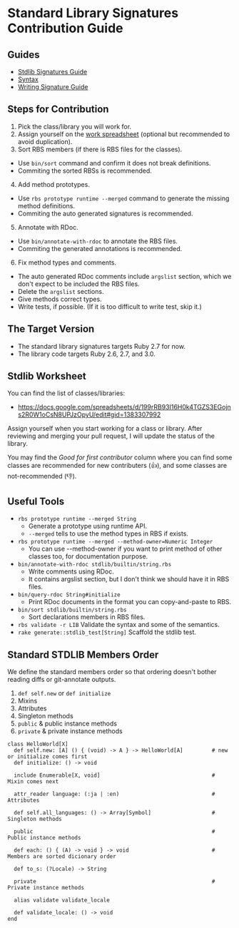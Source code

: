 # Standard Library Signatures Contribution Guide

## Guides

* [Stdlib Signatures Guide](stdlib.md)
* [Syntax](syntax.md)
* [Writing Signature Guide](sigs.md)

## Steps for Contribution

1. Pick the class/library you will work for.
2. Assign yourself on the [work spreadsheet](https://docs.google.com/spreadsheets/d/199rRB93I16H0k4TGZS3EGojns2R0W1oCsN8UPJzOpyU/edit#gid=1383307992) (optional but recommended to avoid duplication).
3. Sort RBS members (if there is RBS files for the classes).
  - Use `bin/sort` command and confirm it does not break definitions.
  - Commiting the sorted RBSs is recommended.
4. Add method prototypes.
  - Use `rbs prototype runtime --merged` command to generate the missing method definitions.
  - Commiting the auto generated signatures is recommended.
5. Annotate with RDoc.
  - Use `bin/annotate-with-rdoc` to annotate the RBS files.
  - Commiting the generated annotations is recommended.
6. Fix method types and comments.
  - The auto generated RDoc comments include `argslist` section, which we don't expect to be included the RBS files.
  - Delete the `argslist` sections.
  - Give methods correct types.
  - Write tests, if possible. (If it is too difficult to write test, skip it.)

## The Target Version

* The standard library signatures targets Ruby 2.7 for now.
* The library code targets Ruby 2.6, 2.7, and 3.0.

## Stdlib Worksheet

You can find the list of classes/libraries:

* https://docs.google.com/spreadsheets/d/199rRB93I16H0k4TGZS3EGojns2R0W1oCsN8UPJzOpyU/edit#gid=1383307992

Assign yourself when you start working for a class or library.
After reviewing and merging your pull request, I will update the status of the library.

You may find the *Good for first contributor* column where you can find some classes are recommended for new contributers (👍), and some classes are not-recommended (👎).

## Useful Tools

* `rbs prototype runtime --merged String`
  * Generate a prototype using runtime API.
  * `--merged` tells to use the method types in RBS if exists.
* `rbs prototype runtime --merged --method-owner=Numeric Integer`
  * You can use --method-owner if you want to print method of other classes too, for documentation purpose.
* `bin/annotate-with-rdoc stdlib/builtin/string.rbs`
  * Write comments using RDoc.
  * It contains argslist section, but I don't think we should have it in RBS files.
* `bin/query-rdoc String#initialize`
  * Print RDoc documents in the format you can copy-and-paste to RBS.
* `bin/sort stdlib/builtin/string.rbs`
  * Sort declarations members in RBS files.
* `rbs validate -r LIB`
  Validate the syntax and some of the semantics.
* `rake generate::stdlib_test[String]`
  Scaffold the stdlib test.

## Standard STDLIB Members Order

We define the standard members order so that ordering doesn't bother reading diffs or git-annotate outputs.

1. `def self.new` or `def initialize`
2. Mixins
3. Attributes
4. Singleton methods
5. `public` & public instance methods
6. `private` & private instance methods

```
class HelloWorld[X]
  def self.new: [A] () { (void) -> A } -> HelloWorld[A]         # new or initialize comes first
  def initialize: () -> void

  include Enumerable[X, void]                                   # Mixin comes next

  attr_reader language: (:ja | :en)                             # Attributes

  def self.all_languages: () -> Array[Symbol]                   # Singleton methods

  public                                                        # Public instance methods

  def each: () { (A) -> void } -> void                          # Members are sorted dicionary order

  def to_s: (?Locale) -> String

  private                                                       # Private instance methods

  alias validate validate_locale

  def validate_locale: () -> void
end
```
